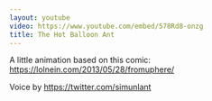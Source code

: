 ```yaml
---
layout: youtube
video: https://www.youtube.com/embed/578Rd8-onzg
title: The Hot Balloon Ant
---
```


A little animation based on this comic: <https://lolnein.com/2013/05/28/fromuphere/>

Voice by <https://twitter.com/simunlant>